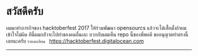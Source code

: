 # สวัสดีครับ
ผมมาทำภารกิจของ hacktoberfest 2017 ให้ร่วมพัฒนา opensourcs แล้วจะได้เสื้อมั้งถ้าผมเข้าใจไม่ผิด ทีนี้ผมกลัวจะไปทำของคนอื่นเละ บวกกับผมเห็น repo นี้ของพี่พอดี ขออนุญาตทำตรงนี้เลยนะครับ
 `รายละเอียด ` https://hacktoberfest.digitalocean.com
 ***